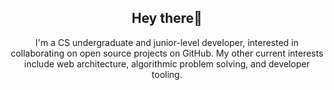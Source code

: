 <h2 align="center">Hey there👋</h2>

<p align="center">I'm a CS undergraduate and junior-level developer, interested in collaborating on open source projects on GitHub. My other current interests include web architecture, algorithmic problem solving, and developer tooling.</p>

<!--<p align="center">
  <img src="https://github-readme-stats.vercel.app/api?username=AlightSoulmate&show_icons=true" alt="GitHub Stats" />
</p>
-->

<!--
**AlightSoulmate/AlightSoulmate** is a ✨ _special_ ✨ repository because its `README.md` (this file) appears on your GitHub profile.

Here are some ideas to get you started:

- 🔭 I’m currently working on ...
- 🌱 I’m currently learning ...
- 👯 I’m looking to collaborate on ...
- 🤔 I’m looking for help with ...
- 💬 Ask me about ...
- 📫 How to reach me: ...
- 😄 Pronouns: ...
- ⚡ Fun fact: ...
-->
